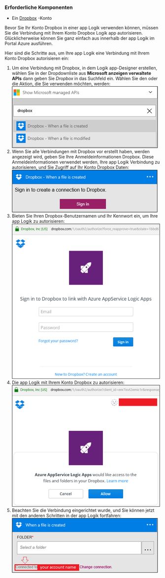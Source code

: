 ### <a name="prerequisites"></a>Erforderliche Komponenten
- Ein [Dropbox](https://www.Dropbox.com/) -Konto 

Bevor Sie Ihr Konto Dropbox in einer app Logik verwenden können, müssen Sie die Verbindung mit Ihrem Konto Dropbox Logik app autorisieren. Glücklicherweise können Sie ganz einfach aus innerhalb der app Logik im Portal Azure ausführen. 

Hier sind die Schritte aus, um Ihre app Logik eine Verbindung mit Ihrem Konto Dropbox autorisieren ein:

1. Um eine Verbindung mit Dropbox, in dem Logik app-Designer erstellen, wählen Sie in der Dropdownliste aus **Microsoft anzeigen verwaltete APIs** dann geben Sie *Dropbox* in das Suchfeld ein. Wählen Sie den oder die Aktion, die Sie verwenden möchten, werden:  
  ![Dropbox Schritt 1](./media/connectors-create-api-dropbox/dropbox-1.png)
2. Wenn Sie alle Verbindungen mit Dropbox vor erstellt haben, werden angezeigt wird, geben Sie Ihre Anmeldeinformationen Dropbox. Diese Anmeldeinformationen verwendet werden, Ihre app Logik Verbindung zu autorisieren, und Sie Zugriff auf Ihr Konto Dropbox Daten:  
  ![Dropbox Schritt 2](./media/connectors-create-api-dropbox/dropbox-2.png)
3. Bieten Sie Ihren Dropbox-Benutzernamen und Ihr Kennwort ein, um Ihre app Logik zu autorisieren:  
  ![Dropbox Schritt 3](./media/connectors-create-api-dropbox/dropbox-3.png)   
4. Die app Logik mit Ihrem Konto Dropbox zu autorisieren:  
  ![Dropbox Schritt 4](./media/connectors-create-api-dropbox/dropbox-4.png)
5. Beachten Sie die Verbindung eingerichtet wurde, und Sie können jetzt mit den anderen Schritten in der app Logik fortfahren:  
  ![Dropbox Schritt 5](./media/connectors-create-api-dropbox/dropbox-5.png)   
